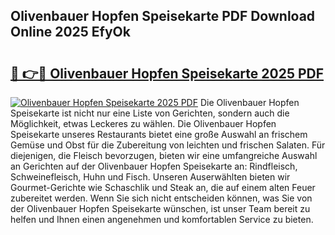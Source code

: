 ## Olivenbauer Hopfen Speisekarte PDF Download Online 2025 EfyOk

# <h2><a href="http://gc63k8a.nevu.top/?p=Olivenbauer+Hopfen+Speisekarte">🔗 👉🔴 Olivenbauer Hopfen Speisekarte 2025 PDF</a></h2>

[![Olivenbauer Hopfen Speisekarte 2025 PDF](https://i.imgur.com/dBaPXMq.png)](http://gc63k8a.nevu.top/?p=Olivenbauer+Hopfen+Speisekarte)
Die Olivenbauer Hopfen Speisekarte ist nicht nur eine Liste von Gerichten, sondern auch die Möglichkeit, etwas Leckeres zu wählen. Die Olivenbauer Hopfen Speisekarte unseres Restaurants bietet eine große Auswahl an frischem Gemüse und Obst für die Zubereitung von leichten und frischen Salaten. Für diejenigen, die Fleisch bevorzugen, bieten wir eine umfangreiche Auswahl an Gerichten auf der Olivenbauer Hopfen Speisekarte an: Rindfleisch, Schweinefleisch, Huhn und Fisch. Unseren Auserwählten bieten wir Gourmet-Gerichte wie Schaschlik und Steak an, die auf einem alten Feuer zubereitet werden. Wenn Sie sich nicht entscheiden können, was Sie von der Olivenbauer Hopfen Speisekarte wünschen, ist unser Team bereit zu helfen und Ihnen einen angenehmen und komfortablen Service zu bieten.
